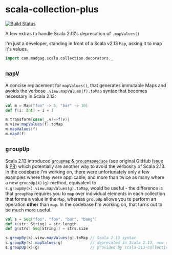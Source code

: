 # scala-collection-plus

[![Build Status](https://travis-ci.org/rtyley/scala-collection-plus.svg?branch=master)](https://travis-ci.org/rtyley/scala-collection-plus)

A few extras to handle Scala 2.13's deprecation of `.mapValues()`

I'm just a developer, standing in front of a Scala v2.13 `Map`, asking it to map it's values.


```scala mdoc
import com.madgag.scala.collection.decorators._
```

## `mapV`

A concise replacement for `mapValues()`, that generates immutable Maps and
avoids the verbose `.view.mapValues(f).toMap` syntax that becomes necessary
in Scala 2.13:

```scala mdoc
val m = Map("foo" -> 5, "bar" -> 10)
def f(i: Int) = i + 1

m.transform{case(_,v)=>f(v)}
m.view.mapValues(f).toMap
m.mapValues(f)
m.mapV(f)                    
```

## `groupUp`

Scala 2.13 introduced 
[`groupMap` & `groupMapReduce`](https://docs.scala-lang.org/overviews/core/collections-migration-213.html#are-there-new-operations-on-collections)
(see original GitHub [Issue](https://github.com/scala/collection-strawman/issues/42) &
[PR](https://github.com/scala/collection-strawman/pull/253)) which potentially are another
way to avoid the verbosity of Scala 2.13. In the codebase I'm working on, there were
unfortunately only a few examples where they were applicable, and more than twice as many
where a new `groupUp(k)(g)` method, equivalent to `s.groupBy(k).view.mapValues(g).toMap`,
would be useful - the difference is that `groupMap` requires you to `map` over individual
elements in each collection that forms a value in the `Map`, whereas `groupUp` allows you
to perform an operation **other** than `map`. In the codebase I'm working on, that turns
out to be much more useful.

```scala mdoc
val s = Seq("foo", "foo", "bar", "bang")
def k(str: String) = str.length
def g(strs: Seq[String]) = strs.size

s.groupBy(k).view.mapValues(g).toMap // Scala 2.13 syntax
s.groupBy(k).mapValues(g)            // deprecated in Scala 2.13, now returns MapView[K,B]
s.groupUp(k)(g)                      // provided by scala-213-collections-plus
```